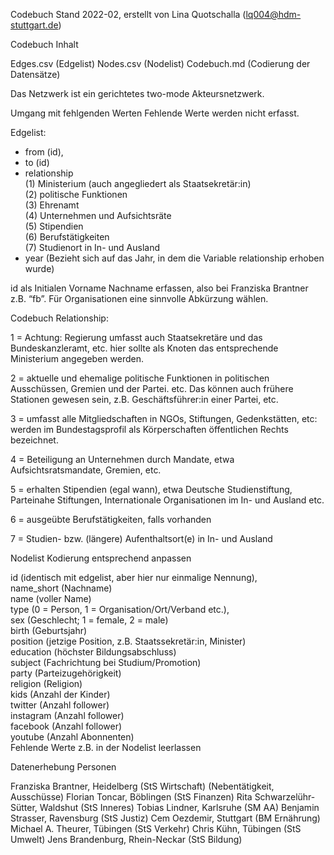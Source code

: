 Codebuch Stand 2022-02, erstellt von Lina Quotschalla (lq004@hdm-stuttgart.de)


Codebuch Inhalt

Edges.csv (Edgelist)
Nodes.csv (Nodelist)
Codebuch.md (Codierung der Datensätze)

Das Netzwerk ist ein gerichtetes two-mode Akteursnetzwerk.

Umgang mit fehlgenden Werten Fehlende Werte werden nicht erfasst.
																
Edgelist:																
- from (id),																
- to (id)																
- relationship																
(1) Ministerium (auch angegliedert als Staatsekretär:in)																
(2) politische Funktionen																
(3) Ehrenamt																
(4) Unternehmen und Aufsichtsräte																
(5) Stipendien																
(6) Berufstätigkeiten																
(7) Studienort in In- und Ausland																
- year (Bezieht sich auf das Jahr, in dem die Variable relationship erhoben wurde)																
																
id als Initialen Vorname Nachname erfassen, also bei Franziska Brantner z.B. “fb”. Für Organisationen eine sinnvolle Abkürzung wählen.																
																
Codebuch Relationship:																

1 = Achtung: Regierung umfasst auch Staatsekretäre und das Bundeskanzleramt, etc. hier sollte als Knoten das entsprechende Ministerium angegeben werden.																

2 = aktuelle und ehemalige politische Funktionen in politischen Ausschüssen, Gremien und der Partei. etc. Das können auch frühere Stationen gewesen sein, z.B. Geschäftsführer:in einer Partei, etc.

3 = umfasst alle Mitgliedschaften in NGOs, Stiftungen, Gedenkstätten, etc: werden im Bundestagsprofil als Körperschaften öffentlichen Rechts bezeichnet.

4 = Beteiligung an Unternehmen durch Mandate, etwa Aufsichtsratsmandate, Gremien, etc.

5 = erhalten Stipendien (egal wann), etwa Deutsche Studienstiftung, Parteinahe Stiftungen, Internationale Organisationen im In- und Ausland etc.

6 = ausgeübte Berufstätigkeiten, falls vorhanden

7 = Studien- bzw. (längere) Aufenthaltsort(e) in In- und Ausland																
																
Nodelist Kodierung entsprechend anpassen																
																
id (identisch mit edgelist, aber hier nur einmalige Nennung),																
name_short (Nachname)																
name (voller Name)																
type (0 = Person, 1 = Organisation/Ort/Verband etc.),																
sex (Geschlecht; 1 = female, 2 = male)																
birth (Geburtsjahr)																
position (jetzige Position, z.B. Staatssekretär:in, Minister)																
education (höchster Bildungsabschluss)																
subject (Fachrichtung bei Studium/Promotion)																
party (Parteizugehörigkeit)																
religion (Religion)																
kids (Anzahl der Kinder)																
twitter (Anzahl follower)																
instagram (Anzahl follower)																
facebook (Anzahl follower)																
youtube (Anzahl Abonnenten)																
Fehlende Werte z.B. in der Nodelist leerlassen																
																
Datenerhebung Personen	

Franziska Brantner, Heidelberg (StS Wirtschaft) (Nebentätigkeit, Ausschüsse)
Florian Toncar, Böblingen (StS Finanzen)
Rita Schwarzelühr-Sütter, Waldshut (StS Inneres)
Tobias Lindner, Karlsruhe (SM AA)
Benjamin Strasser, Ravensburg (StS Justiz)
Cem Oezdemir, Stuttgart (BM Ernährung)
Michael A. Theurer, Tübingen (StS Verkehr)
Chris Kühn, Tübingen (StS Umwelt)
Jens Brandenburg, Rhein-Neckar (StS Bildung)
														
																
